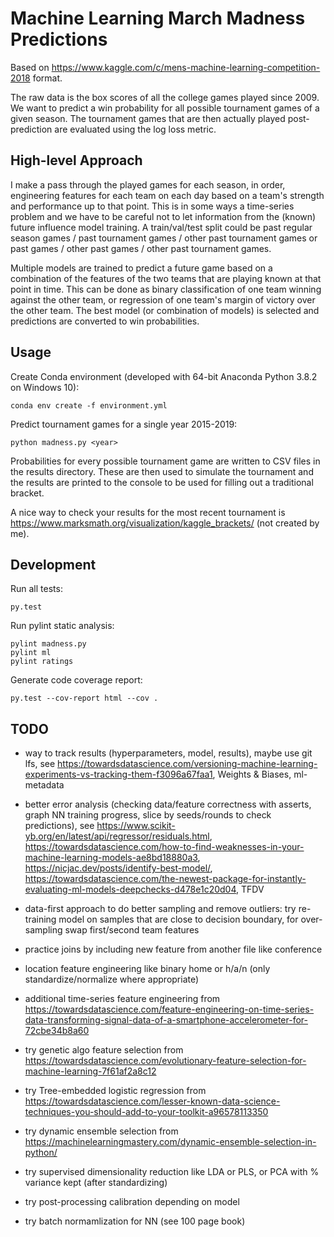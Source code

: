# Machine Learning March Madness Predictions

Based on https://www.kaggle.com/c/mens-machine-learning-competition-2018 format.

The raw data is the box scores of all the college games played since 2009. We want to predict a win probability for all possible tournament games of a given season. The tournament games that are then actually played post-prediction are evaluated using the log loss metric.

## High-level Approach

I make a pass through the played games for each season, in order, engineering features for each team on each day based on a team's strength and performance up to that point. This is in some ways a time-series problem and we have to be careful not to let information from the (known) future influence model training. A train/val/test split could be past regular season games / past tournament games / other past tournament games or past games / other past games / other past tournament games.

Multiple models are trained to predict a future game based on a combination of the features of the two teams that are playing known at that point in time. This can be done as binary classification of one team winning against the other team, or regression of one team's margin of victory over the other team. The best model (or combination of models) is selected and predictions are converted to win probabilities.

## Usage

Create Conda environment (developed with 64-bit Anaconda Python 3.8.2 on Windows 10):

`conda env create -f environment.yml`

Predict tournament games for a single year 2015-2019:

`python madness.py <year>`

Probabilities for every possible tournament game are written to CSV files in the results directory. These are then used to simulate the tournament and the results are printed to the console to be used for filling out a traditional bracket.

A nice way to check your results for the most recent tournament is https://www.marksmath.org/visualization/kaggle_brackets/ (not created by me).

## Development

Run all tests:

`py.test`

Run pylint static analysis:

```
pylint madness.py
pylint ml
pylint ratings
```

Generate code coverage report:

`py.test --cov-report html --cov .`

## TODO

- way to track results (hyperparameters, model, results), maybe use git lfs, see https://towardsdatascience.com/versioning-machine-learning-experiments-vs-tracking-them-f3096a67faa1, Weights & Biases, ml-metadata
- better error analysis (checking data/feature correctness with asserts, graph NN training progress, slice by seeds/rounds to check predictions), see https://www.scikit-yb.org/en/latest/api/regressor/residuals.html, https://towardsdatascience.com/how-to-find-weaknesses-in-your-machine-learning-models-ae8bd18880a3, https://nicjac.dev/posts/identify-best-model/, https://towardsdatascience.com/the-newest-package-for-instantly-evaluating-ml-models-deepchecks-d478e1c20d04, TFDV

- data-first approach to do better sampling and remove outliers: try re-training model on samples that are close to decision boundary, for over-sampling swap first/second team features
- practice joins by including new feature from another file like conference
- location feature engineering like binary home or h/a/n (only standardize/normalize where appropriate)
- additional time-series feature engineering from https://towardsdatascience.com/feature-engineering-on-time-series-data-transforming-signal-data-of-a-smartphone-accelerometer-for-72cbe34b8a60

- try genetic algo feature selection from https://towardsdatascience.com/evolutionary-feature-selection-for-machine-learning-7f61af2a8c12
- try Tree-embedded logistic regression from  https://towardsdatascience.com/lesser-known-data-science-techniques-you-should-add-to-your-toolkit-a96578113350
- try dynamic ensemble selection from https://machinelearningmastery.com/dynamic-ensemble-selection-in-python/
- try supervised dimensionality reduction like LDA or PLS, or PCA with % variance kept (after standardizing)

- try post-processing calibration depending on model
- try batch normamlization for NN (see 100 page book)

